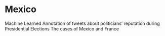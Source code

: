 # Mexico
Machine Learned Annotation of tweets about politicians’ reputation during Presidential Elections The cases of Mexico and France
